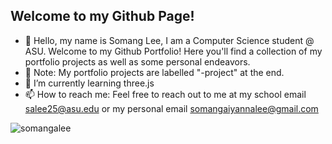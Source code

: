 ## Welcome to my Github Page!

<!--
**somangalee/somangalee** is a ✨ _special_ ✨ repository because its `README.md` (this file) appears on your GitHub profile.

Here are some ideas to get you started:
- 👋
- 🔭 I’m currently working on ...
- 🌱 I’m currently learning ...
- 👯 I’m looking to collaborate on ...
- 🤔 I’m looking for help with ...
- 💬 Ask me about ...
- 📫 How to reach me: ...
- 😄 Pronouns: ...
- ⚡ Fun fact: ...
-->

- 👋 Hello, my name is Somang Lee, I am a Computer Science student @ ASU. Welcome to my Github Portfolio! Here you'll find a collection of my portfolio projects as well as some personal endeavors.
- 🔭 Note: My portfolio projects are labelled "-project" at the end. 
- 🌱 I’m currently learning three.js
- 📫 How to reach me: Feel free to reach out to me at my school email salee25@asu.edu or my personal email somangaiyannalee@gmail.com

<p><img align="center" src="https://github-readme-stats.vercel.app/api/top-langs?username=somangalee&show_icons=true&locale=en&layout=compact" alt="somangalee" /></p>
